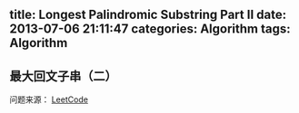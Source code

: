 title: Longest Palindromic Substring Part II
date: 2013-07-06 21:11:47
categories: Algorithm
tags: Algorithm
---


## 最大回文子串（二）

问题来源： [LeetCode](http://leetcode.com/2011/11/longest-palindromic-substring-part-ii.html)
